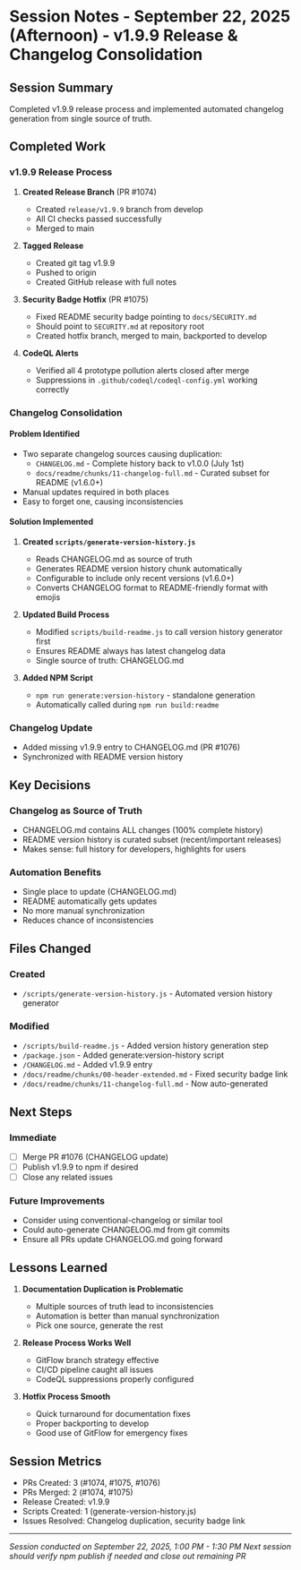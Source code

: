 # Session Notes - September 22, 2025 (Afternoon) - v1.9.9 Release & Changelog Consolidation

## Session Summary
Completed v1.9.9 release process and implemented automated changelog generation from single source of truth.

## Completed Work

### v1.9.9 Release Process
1. **Created Release Branch** (PR #1074)
   - Created `release/v1.9.9` branch from develop
   - All CI checks passed successfully
   - Merged to main

2. **Tagged Release**
   - Created git tag v1.9.9
   - Pushed to origin
   - Created GitHub release with full notes

3. **Security Badge Hotfix** (PR #1075)
   - Fixed README security badge pointing to `docs/SECURITY.md`
   - Should point to `SECURITY.md` at repository root
   - Created hotfix branch, merged to main, backported to develop

4. **CodeQL Alerts**
   - Verified all 4 prototype pollution alerts closed after merge
   - Suppressions in `.github/codeql/codeql-config.yml` working correctly

### Changelog Consolidation

#### Problem Identified
- Two separate changelog sources causing duplication:
  - `CHANGELOG.md` - Complete history back to v1.0.0 (July 1st)
  - `docs/readme/chunks/11-changelog-full.md` - Curated subset for README (v1.6.0+)
- Manual updates required in both places
- Easy to forget one, causing inconsistencies

#### Solution Implemented
1. **Created `scripts/generate-version-history.js`**
   - Reads CHANGELOG.md as source of truth
   - Generates README version history chunk automatically
   - Configurable to include only recent versions (v1.6.0+)
   - Converts CHANGELOG format to README-friendly format with emojis

2. **Updated Build Process**
   - Modified `scripts/build-readme.js` to call version history generator first
   - Ensures README always has latest changelog data
   - Single source of truth: CHANGELOG.md

3. **Added NPM Script**
   - `npm run generate:version-history` - standalone generation
   - Automatically called during `npm run build:readme`

### Changelog Update
- Added missing v1.9.9 entry to CHANGELOG.md (PR #1076)
- Synchronized with README version history

## Key Decisions

### Changelog as Source of Truth
- CHANGELOG.md contains ALL changes (100% complete history)
- README version history is curated subset (recent/important releases)
- Makes sense: full history for developers, highlights for users

### Automation Benefits
- Single place to update (CHANGELOG.md)
- README automatically gets updates
- No more manual synchronization
- Reduces chance of inconsistencies

## Files Changed

### Created
- `/scripts/generate-version-history.js` - Automated version history generator

### Modified
- `/scripts/build-readme.js` - Added version history generation step
- `/package.json` - Added generate:version-history script
- `/CHANGELOG.md` - Added v1.9.9 entry
- `/docs/readme/chunks/00-header-extended.md` - Fixed security badge link
- `/docs/readme/chunks/11-changelog-full.md` - Now auto-generated

## Next Steps

### Immediate
- [ ] Merge PR #1076 (CHANGELOG update)
- [ ] Publish v1.9.9 to npm if desired
- [ ] Close any related issues

### Future Improvements
- Consider using conventional-changelog or similar tool
- Could auto-generate CHANGELOG.md from git commits
- Ensure all PRs update CHANGELOG.md going forward

## Lessons Learned

1. **Documentation Duplication is Problematic**
   - Multiple sources of truth lead to inconsistencies
   - Automation is better than manual synchronization
   - Pick one source, generate the rest

2. **Release Process Works Well**
   - GitFlow branch strategy effective
   - CI/CD pipeline caught all issues
   - CodeQL suppressions properly configured

3. **Hotfix Process Smooth**
   - Quick turnaround for documentation fixes
   - Proper backporting to develop
   - Good use of GitFlow for emergency fixes

## Session Metrics
- PRs Created: 3 (#1074, #1075, #1076)
- PRs Merged: 2 (#1074, #1075)
- Release Created: v1.9.9
- Scripts Created: 1 (generate-version-history.js)
- Issues Resolved: Changelog duplication, security badge link

---

*Session conducted on September 22, 2025, 1:00 PM - 1:30 PM*
*Next session should verify npm publish if needed and close out remaining PR*